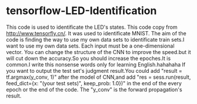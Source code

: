 # tensorflow-LED-Identification
This code is used to identificate the LED's states.
This code copy from http://www.tensorfly.cn/.
It was used to identificate MNIST.
The aim of the code is finding the way to use my own data sets to identificate train sets.I want to use my own data sets.
Each input must be a one-dimensional vector.
You can change the structure of the CNN to improve the speed.but it will cut down the accuracy.So you should increase the epoches.It is common.I write this nonsense words only for learning English.hahahaha 
If you want to output the test set's judgment result.You could add "result = tf.argmax(y_conv, 1)" after the model of CNN,and add "res = sess.run(result, feed_dict={x: "(your test sets)", keep_prob: 1.0})" in the end of the every epoch or the end of the code.
The "y_conv" is the forward propagation's result.
